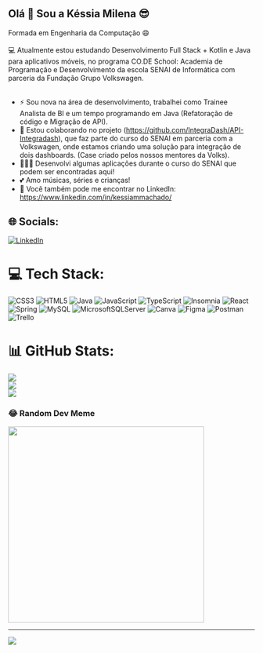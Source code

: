 # <h2 align="left">Olá 👋 Sou a Késsia Milena 😎</h2>

Formada em Engenharia da Computação 😄<br><br>
💻 Atualmente estou estudando Desenvolvimento Full Stack + Kotlin e Java para aplicativos móveis, no programa CO.DE School: Academia de Programação e Desenvolvimento da escola SENAI de Informática com parceria da Fundação Grupo Volkswagen.<br><br>

- ⚡ Sou nova na área de desenvolvimento, trabalhei como Trainee Analista de BI e um tempo programando em Java (Refatoração de código e Migração de API).<br>
- 👯 Estou colaborando no projeto (https://github.com/IntegraDash/API-Integradash), que faz parte do curso do SENAI em parceria com a Volkswagen, onde estamos criando uma solução para integração de dois dashboards. (Case criado pelos nossos mentores da Volks).<br>
- 👩🏽‍💻 Desenvolvi algumas aplicações durante o curso do SENAI que podem ser encontradas aqui!<br>
- 💕 Amo músicas, séries e crianças!<br>
- 🙋 Você também pode me encontrar no LinkedIn: https://www.linkedin.com/in/kessiammachado/<br>


## 🌐 Socials:
[![LinkedIn](https://img.shields.io/badge/LinkedIn-%230077B5.svg?logo=linkedin&logoColor=white)](https://linkedin.com/in/https://linkedin.com/in/kessiammachado) 

# 💻 Tech Stack:
![CSS3](https://img.shields.io/badge/css3-%231572B6.svg?style=for-the-badge&logo=css3&logoColor=white) ![HTML5](https://img.shields.io/badge/html5-%23E34F26.svg?style=for-the-badge&logo=html5&logoColor=white) ![Java](https://img.shields.io/badge/java-%23ED8B00.svg?style=for-the-badge&logo=openjdk&logoColor=white) ![JavaScript](https://img.shields.io/badge/javascript-%23323330.svg?style=for-the-badge&logo=javascript&logoColor=%23F7DF1E) ![TypeScript](https://img.shields.io/badge/typescript-%23007ACC.svg?style=for-the-badge&logo=typescript&logoColor=white) ![Insomnia](https://img.shields.io/badge/Insomnia-black?style=for-the-badge&logo=insomnia&logoColor=5849BE) ![React](https://img.shields.io/badge/react-%2320232a.svg?style=for-the-badge&logo=react&logoColor=%2361DAFB) ![Spring](https://img.shields.io/badge/spring-%236DB33F.svg?style=for-the-badge&logo=spring&logoColor=white) ![MySQL](https://img.shields.io/badge/mysql-%2300000f.svg?style=for-the-badge&logo=mysql&logoColor=white) ![MicrosoftSQLServer](https://img.shields.io/badge/Microsoft%20SQL%20Server-CC2927?style=for-the-badge&logo=microsoft%20sql%20server&logoColor=white) ![Canva](https://img.shields.io/badge/Canva-%2300C4CC.svg?style=for-the-badge&logo=Canva&logoColor=white) ![Figma](https://img.shields.io/badge/figma-%23F24E1E.svg?style=for-the-badge&logo=figma&logoColor=white) ![Postman](https://img.shields.io/badge/Postman-FF6C37?style=for-the-badge&logo=postman&logoColor=white) ![Trello](https://img.shields.io/badge/Trello-%23026AA7.svg?style=for-the-badge&logo=Trello&logoColor=white)
# 📊 GitHub Stats:
![](https://github-readme-stats.vercel.app/api?username=kessiamilena&theme=dark&hide_border=false&include_all_commits=false&count_private=false)<br/>
![](https://github-readme-streak-stats.herokuapp.com/?user=kessiamilena&theme=dark&hide_border=false)<br/>
![](https://github-readme-stats.vercel.app/api/top-langs/?username=kessiamilena&theme=dark&hide_border=false&include_all_commits=false&count_private=false&layout=compact)

### 😂 Random Dev Meme
<img src='https://randommeme-five.vercel.app/' style="height: 400px;"/>

---
[![](https://visitcount.itsvg.in/api?id=kessiamilena&icon=2&color=0)](https://visitcount.itsvg.in)

<!-- Proudly created with GPRM ( https://gprm.itsvg.in ) -->
